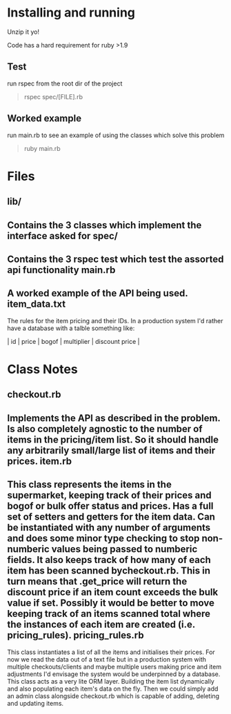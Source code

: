 Installing and running
======================

Unzip it yo!

Code has a hard requirement for ruby >1.9

Test
----
run rspec from the root dir of the project
> rspec spec/[FILE].rb

Worked example
--------------
run main.rb to see an example of using the classes which solve this problem
> ruby main.rb

Files
=====

lib/
----
Contains the 3 classes which implement the interface asked for
spec/
-----
Contains the 3 rspec test which test the assorted api functionality
main.rb
-------
A worked example of the API being used.
item_data.txt
-------------
The rules for the item pricing and their IDs. In a production system I'd rather have a database with a talble something
like:

| id | price | bogof | multiplier | discount price |

Class Notes
===========
checkout.rb
-----------
Implements the API as described in the problem. Is also completely agnostic to the number of items in the
pricing/item list. So it should handle any arbitrarily small/large list of items and their prices.
item.rb
-------
This class represents the items in the supermarket, keeping track of their prices and bogof or bulk offer status and
prices. Has a full set of setters and getters for the item data. Can be instantiated with any number of arguments 
and does some minor type checking to stop non-numberic values being passed to numberic fields. It also keeps track 
of how many of each item has been scanned bycheckout.rb. This in turn means that .get_price will return the discount
price if an item count exceeds the bulk value if set. Possibly it would be better to move keeping track of an items
scanned total where the instances of each item are created (i.e. pricing_rules).
pricing_rules.rb
----------------
This class instantiates a list of all the items and initialises their prices. For now we read the data out of a text
file but in a production system with multiple checkouts/clients and maybe multiple users making price and item 
adjustments I'd envisage the system would be underpinned by a database. This class acts as a very lite ORM layer.
Building the item list dynamically and also populating each item's data on the fly. Then we could simply add an admin 
class alongside checkout.rb which is capable of adding, deleting and updating items.
